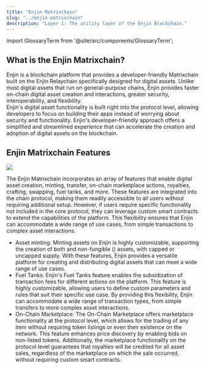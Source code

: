 ```yaml
---
title: "Enjin Matrixchain"
slug: "../enjin-matrixchain"
description: "Layer 1: The utility layer of the Enjin Blockchain."
---
```


import GlossaryTerm from '@site/src/components/GlossaryTerm';

## What is the Enjin Matrixchain?

Enjin is a blockchain platform that provides a developer-friendly Matrixchain built on the Enjin Relaychain specifically designed for digital assets. Unlike most digital assets that run on general-purpose chains, Enjin provides faster on-chain digital asset creation and interactions, greater security, interoperability, and flexibility.  
Enjin's digital asset functionality is built right into the protocol level, allowing developers to focus on building their apps instead of worrying about security and functionality. Enjin's developer-friendly approach offers a simplified and streamlined experience that can accelerate the creation and adoption of digital assets on the blockchain.

## Enjin Matrixchain Features

![](/img/components/enjin-matrixchain/30.webp)

The Enjin Matrixchain incorporates an array of features that enable digital asset creation, minting, transfer, on-chain marketplace actions, royalties, crafting, swapping, fuel tanks, and more. These features are integrated into the chain protocol, making them readily accessible to all users without requiring additional setup. However, if users require specific functionality not included in the core protocol, they can leverage custom smart contracts to extend the capabilities of the platform. This flexibility ensures that Enjin can accommodate a wide range of use cases, from simple transactions to complex asset interactions.

- Asset minting: Minting assets on Enjin is highly customizable, supporting the creation of both <GlossaryTerm id="multi_unit_token" /> and non-fungible (<GlossaryTerm id="nft" />) assets, with capped or uncapped supply. With these features, Enjin provides a versatile platform for creating and distributing digital assets that can meet a wide range of use cases.
- Fuel Tanks: Enjin's Fuel Tanks feature enables the subsidization of transaction fees for different actions on the platform. This feature is highly customizable, allowing users to define custom parameters and rules that suit their specific use case. By providing this flexibility, Enjin can accommodate a wide range of transaction types, from simple transfers to more complex asset interactions.
- On-Chain Marketplace: The On-Chain Marketplace offers marketplace functionality at the protocol level, which allows for the trading of any item without requiring token listings or even their existence on the network. This feature enhances price discovery by enabling bids on non-listed tokens. Additionally, the marketplace functionality on the protocol level guarantees that royalties will be credited for all asset sales, regardless of the marketplace on which the sale occurred, without requiring custom smart contracts.
